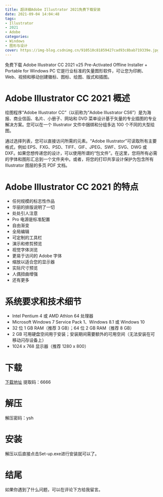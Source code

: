 ```yaml
---
title: 超详细Adobe Illustrator 2021免费下载安装
date: 2021-09-04 14:04:48
tags:
- Illustrator
- 2021
- Adobe
categories: 
- Windows
- 图形与设计
cover: https://img-blog.csdnimg.cn/910510c81859427cad93c8bab719339e.jpg
---
```


免费下载 Adob​​e Illustrator CC 2021 v25 Pre-Activated Offline Installer + Portable for Windows PC 它是行业标准的矢量图形软件，可让您为印刷、Web、视频和移动创建徽标、图标、绘图、版式和插图。

# Adobe Illustrator CC 2021 概述
绘图程序“Adobe Illustrator CC”（以前称为“Adobe Illustrator CS6”）是为海报、商业信函、名片、小册子、网站和 DVD 菜单设计基于矢量的专业插图的专业解决方案。您可以在一个 Illustrator 文件中捆绑和分组多达 100 个不同的大型绘图。

通过选择列表，您可以直接访问所需的元素。“Adobe Illustrator”可读取所有主要格式，例如 EPS、FXG、PSD、TIFF、GIF、JPEG、SWF、SVG、DWG 或 DXF。如果您想传递您的设计，可以使用所谓的“包文件”。在这里，您将所有必需的字体和图形汇总到一个文件夹中。或者，将您的打印共享设计保护为包含所有 Illustrator 图层的多页 PDF 文档。

# Adobe Illustrator CC 2021 的特点
- 任何规模的标志性作品
- 华丽的排版说明了一切
- 处处引人注意
- Pro 电源是标准配置
- 自由渐变
- 全局编辑
- 可定制的工具栏
- 演示和修剪预览
- 视觉字体浏览
- 更易于访问的 Adob​​e 字体
- 缩放以适合您的显示器
- 实际尺寸预览
- 人偶扭曲增强
- 还有更多

# 系统要求和技术细节
- Intel Pentium 4 或 AMD Athlon 64 处理器
- Microsoft Windows 7 Service Pack 1、Windows 8.1 或 Windows 10
- 32 位 1 GB RAM（推荐 3 GB）；64 位 2 GB RAM（推荐 8 GB）
- 2 GB 可用硬盘空间用于安装；安装期间需要额外的可用空间（无法安装在可移动闪存设备上）
- 1024 x 768 显示器（推荐 1280 x 800）

# 下载
[下载地址](https://pan.baidu.com/s/1WgCWw4Tb_0qJgUh_s1KpyA)
提取码：6666

# 解压
解压密码：ysh

# 安装
解压以后直接点击Set-up.exe进行安装就可以了。

# 结尾
如果你遇到了什么问题，可以在评论下方给我留言。

